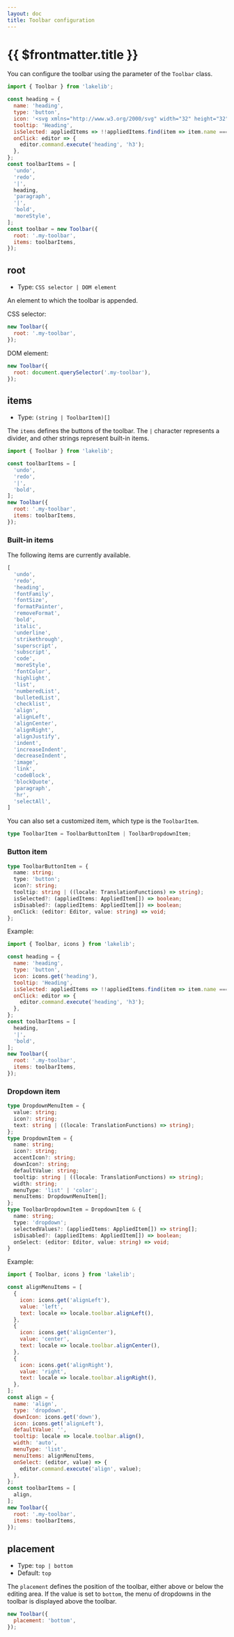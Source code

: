 ```yaml
---
layout: doc
title: Toolbar configuration
---
```


# {{ $frontmatter.title }}

You can configure the toolbar using the parameter of the `Toolbar` class.

```js
import { Toolbar } from 'lakelib';

const heading = {
  name: 'heading',
  type: 'button',
  icon: '<svg xmlns="http://www.w3.org/2000/svg" width="32" height="32" fill="#000000" viewBox="0 0 256 256"><path d="M208,56V200a8,8,0,0,1-16,0V136H64v64a8,8,0,0,1-16,0V56a8,8,0,0,1,16,0v64H192V56a8,8,0,0,1,16,0Z"></path></svg>',
  tooltip: 'Heading',
  isSelected: appliedItems => !!appliedItems.find(item => item.name === 'h3'),
  onClick: editor => {
    editor.command.execute('heading', 'h3');
  },
};
const toolbarItems = [
  'undo',
  'redo',
  '|',
  heading,
  'paragraph',
  '|',
  'bold',
  'moreStyle',
];
const toolbar = new Toolbar({
  root: '.my-toolbar',
  items: toolbarItems,
});
```

<script setup>
const heading = {
  name: 'heading',
  type: 'button',
  icon: '<svg xmlns="http://www.w3.org/2000/svg" width="32" height="32" fill="#000000" viewBox="0 0 256 256"><path d="M208,56V200a8,8,0,0,1-16,0V136H64v64a8,8,0,0,1-16,0V56a8,8,0,0,1,16,0v64H192V56a8,8,0,0,1,16,0Z"></path></svg>',
  tooltip: 'Heading',
  isSelected: appliedItems => !!appliedItems.find(item => item.name === 'h3'),
  onClick: editor => {
    editor.command.execute('heading', 'h3');
  },
};
const toolbarItems = [
  'undo',
  'redo',
  '|',
  heading,
  'paragraph',
  '|',
  'bold',
  'moreStyle',
];
</script>
<EmbeddedEditor :toolbar="toolbarItems" />

## root

* Type: `CSS selector | DOM element`

An element to which the toolbar is appended.

CSS selector:
```js
new Toolbar({
  root: '.my-toolbar',
});
```

DOM element:
```js
new Toolbar({
  root: document.querySelector('.my-toolbar'),
});
```

## items

* Type: `(string | ToolbarItem)[]`

The `items` defines the buttons of the toolbar. The `|` character represents a divider, and other strings represent built-in items.

```js
import { Toolbar } from 'lakelib';

const toolbarItems = [
  'undo',
  'redo',
  '|',
  'bold',
];
new Toolbar({
  root: '.my-toolbar',
  items: toolbarItems,
});
```

### Built-in items

The following items are currently available.

```js
[
  'undo',
  'redo',
  'heading',
  'fontFamily',
  'fontSize',
  'formatPainter',
  'removeFormat',
  'bold',
  'italic',
  'underline',
  'strikethrough',
  'superscript',
  'subscript',
  'code',
  'moreStyle',
  'fontColor',
  'highlight',
  'list',
  'numberedList',
  'bulletedList',
  'checklist',
  'align',
  'alignLeft',
  'alignCenter',
  'alignRight',
  'alignJustify',
  'indent',
  'increaseIndent',
  'decreaseIndent',
  'image',
  'link',
  'codeBlock',
  'blockQuote',
  'paragraph',
  'hr',
  'selectAll',
]
```

You can also set a customized item, which type is the `ToolbarItem`.

```ts
type ToolbarItem = ToolbarButtonItem | ToolbarDropdownItem;
```

### Button item

```ts
type ToolbarButtonItem = {
  name: string;
  type: 'button';
  icon?: string;
  tooltip: string | ((locale: TranslationFunctions) => string);
  isSelected?: (appliedItems: AppliedItem[]) => boolean;
  isDisabled?: (appliedItems: AppliedItem[]) => boolean;
  onClick: (editor: Editor, value: string) => void;
};
```

Example:

```js
import { Toolbar, icons } from 'lakelib';

const heading = {
  name: 'heading',
  type: 'button',
  icon: icons.get('heading'),
  tooltip: 'Heading',
  isSelected: appliedItems => !!appliedItems.find(item => item.name === 'h3'),
  onClick: editor => {
    editor.command.execute('heading', 'h3');
  },
};
const toolbarItems = [
  heading,
  '|',
  'bold',
];
new Toolbar({
  root: '.my-toolbar',
  items: toolbarItems,
});
```

### Dropdown item

```ts
type DropdownMenuItem = {
  value: string;
  icon?: string;
  text: string | ((locale: TranslationFunctions) => string);
};
type DropdownItem = {
  name: string;
  icon?: string;
  accentIcon?: string;
  downIcon?: string;
  defaultValue: string;
  tooltip: string | ((locale: TranslationFunctions) => string);
  width: string;
  menuType: 'list' | 'color';
  menuItems: DropdownMenuItem[];
};
type ToolbarDropdownItem = DropdownItem & {
  name: string;
  type: 'dropdown';
  selectedValues?: (appliedItems: AppliedItem[]) => string[];
  isDisabled?: (appliedItems: AppliedItem[]) => boolean;
  onSelect: (editor: Editor, value: string) => void;
}
```

Example:

```js
import { Toolbar, icons } from 'lakelib';

const alignMenuItems = [
  {
    icon: icons.get('alignLeft'),
    value: 'left',
    text: locale => locale.toolbar.alignLeft(),
  },
  {
    icon: icons.get('alignCenter'),
    value: 'center',
    text: locale => locale.toolbar.alignCenter(),
  },
  {
    icon: icons.get('alignRight'),
    value: 'right',
    text: locale => locale.toolbar.alignRight(),
  },
];
const align = {
  name: 'align',
  type: 'dropdown',
  downIcon: icons.get('down'),
  icon: icons.get('alignLeft'),
  defaultValue: '',
  tooltip: locale => locale.toolbar.align(),
  width: 'auto',
  menuType: 'list',
  menuItems: alignMenuItems,
  onSelect: (editor, value) => {
    editor.command.execute('align', value);
  },
};
const toolbarItems = [
  align,
];
new Toolbar({
  root: '.my-toolbar',
  items: toolbarItems,
});
```

## placement

* Type: `top | bottom`
* Default: `top`

The `placement` defines the position of the toolbar, either above or below the editing area.
If the value is set to `bottom`, the menu of dropdowns in the toolbar is displayed above the toolbar.

```js
new Toolbar({
  placement: 'bottom',
});
```
